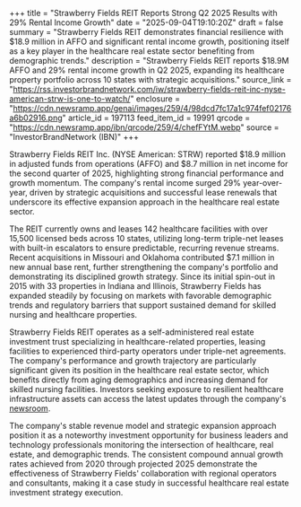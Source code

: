 +++
title = "Strawberry Fields REIT Reports Strong Q2 2025 Results with 29% Rental Income Growth"
date = "2025-09-04T19:10:20Z"
draft = false
summary = "Strawberry Fields REIT demonstrates financial resilience with $18.9 million in AFFO and significant rental income growth, positioning itself as a key player in the healthcare real estate sector benefiting from demographic trends."
description = "Strawberry Fields REIT reports $18.9M AFFO and 29% rental income growth in Q2 2025, expanding its healthcare property portfolio across 10 states with strategic acquisitions."
source_link = "https://rss.investorbrandnetwork.com/iw/strawberry-fields-reit-inc-nyse-american-strw-is-one-to-watch/"
enclosure = "https://cdn.newsramp.app/genai/images/259/4/98dcd7fc17a1c974fef02176a6b02916.png"
article_id = 197113
feed_item_id = 19991
qrcode = "https://cdn.newsramp.app/ibn/qrcode/259/4/chefFYtM.webp"
source = "InvestorBrandNetwork (IBN)"
+++

<p>Strawberry Fields REIT Inc. (NYSE American: STRW) reported $18.9 million in adjusted funds from operations (AFFO) and $8.7 million in net income for the second quarter of 2025, highlighting strong financial performance and growth momentum. The company's rental income surged 29% year-over-year, driven by strategic acquisitions and successful lease renewals that underscore its effective expansion approach in the healthcare real estate sector.</p><p>The REIT currently owns and leases 142 healthcare facilities with over 15,500 licensed beds across 10 states, utilizing long-term triple-net leases with built-in escalators to ensure predictable, recurring revenue streams. Recent acquisitions in Missouri and Oklahoma contributed $7.1 million in new annual base rent, further strengthening the company's portfolio and demonstrating its disciplined growth strategy. Since its initial spin-out in 2015 with 33 properties in Indiana and Illinois, Strawberry Fields has expanded steadily by focusing on markets with favorable demographic trends and regulatory barriers that support sustained demand for skilled nursing and healthcare properties.</p><p>Strawberry Fields REIT operates as a self-administered real estate investment trust specializing in healthcare-related properties, leasing facilities to experienced third-party operators under triple-net agreements. The company's performance and growth trajectory are particularly significant given its position in the healthcare real estate sector, which benefits directly from aging demographics and increasing demand for skilled nursing facilities. Investors seeking exposure to resilient healthcare infrastructure assets can access the latest updates through the company's <a href="https://ibn.fm/STRW" rel="nofollow" target="_blank">newsroom</a>.</p><p>The company's stable revenue model and strategic expansion approach position it as a noteworthy investment opportunity for business leaders and technology professionals monitoring the intersection of healthcare, real estate, and demographic trends. The consistent compound annual growth rates achieved from 2020 through projected 2025 demonstrate the effectiveness of Strawberry Fields' collaboration with regional operators and consultants, making it a case study in successful healthcare real estate investment strategy execution.</p>